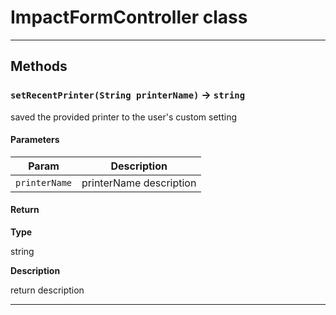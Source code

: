 # ImpactFormController class
---
## Methods
### `setRecentPrinter(String printerName)` → `string`

saved the provided printer to the user&apos;s custom setting

#### Parameters

| Param | Description |
| ----- | ----------- |
|`printerName` |  printerName description |

#### Return

**Type**

string

**Description**

return description

---
